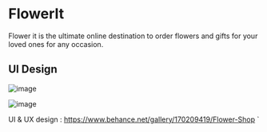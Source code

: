 # FlowerIt

Flower it is the ultimate online destination to order flowers and gifts for your loved ones for any occasion.

## UI Design 

![image](https://github.com/shadenc/FlowerIt/assets/85040974/4e8e5fc1-8a18-44b1-9e3f-e5dcb2446dbb)


![image](https://github.com/shadenc/FlowerIt/blob/main/assets/85040974/b958abcf-a2bc-4493-b5af-c1a8961cd15f.png)



UI & UX design : https://www.behance.net/gallery/170209419/Flower-Shop
`


          
